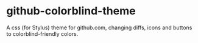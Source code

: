 # github-colorblind-theme
A css (for Stylus) theme for github.com, changing diffs, icons and buttons to colorblind-friendly colors.
